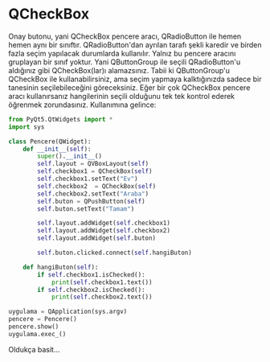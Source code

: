 # QCheckBox

Onay butonu, yani QCheckBox pencere aracı, QRadioButton ile hemen hemen aynı bir sınıftır. QRadioButton'dan ayrılan tarafı şekli karedir ve birden fazla seçim yapılacak durumlarda kullanılır. Yalnız bu pencere aracını gruplayan bir sınıf yoktur. Yani QButtonGroup ile seçili QRadioButton'u aldığınız gibi QCheckBox\(lar\)ı alamazsınız. Tabii ki QButtonGroup'u QCheckBox ile kullanabilirsiniz, ama seçim yapmaya kalktığınızda sadece bir tanesinin seçilebileceğini göreceksiniz. Eğer bir çok QCheckBox pencere aracı kullanırsanız hangilerinin seçili olduğunu tek tek kontrol ederek öğrenmek zorundasınız. Kullanımına gelince:

```python
from PyQt5.QtWidgets import *
import sys

class Pencere(QWidget):
    def __init__(self):
        super().__init__()
        self.layout = QVBoxLayout(self)
        self.checkbox1 = QCheckBox(self)
        self.checkbox1.setText("Ev")
        self.checkbox2  = QCheckBox(self)
        self.checkbox2.setText("Araba")
        self.buton = QPushButton(self)
        self.buton.setText("Tamam")

        self.layout.addWidget(self.checkbox1)
        self.layout.addWidget(self.checkbox2)
        self.layout.addWidget(self.buton)

        self.buton.clicked.connect(self.hangiButon)

    def hangiButon(self):
        if self.checkbox1.isChecked():
            print(self.checkbox1.text())
        if self.checkbox2.isChecked():
            print(self.checkbox2.text())

uygulama = QApplication(sys.argv)
pencere = Pencere()
pencere.show()
uygulama.exec_()
```

Oldukça basit...

